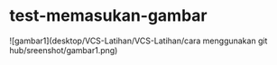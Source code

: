 # test-memasukan-gambar
![gambar1](desktop/VCS-Latihan/VCS-Latihan/cara menggunakan git hub/sreenshot/gambar1.png)